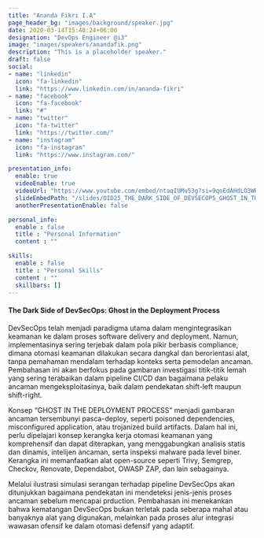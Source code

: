 ```yaml
---
title: "Ananda Fikri I.A"
page_header_bg: "images/background/speaker.jpg"
date: 2020-03-14T15:40:24+06:00
designation: "DevOps Engineer @i3"
image: "images/speakers/anandafik.png"
description: "This is a placeholder speaker."
draft: false
social:
- name: "linkedin"
  icon: "fa-linkedin"
  link: "https://www.linkedin.com/in/ananda-fikri"
- name: "facebook"
  icon: "fa-facebook"
  link: "#"
- name: "twitter"
  icon: "fa-twitter"
  link: "https://twitter.com/"
- name: "instagram"
  icon: "fa-instagram"
  link: "https://www.instagram.com/"

presentation_info:
  enable: true
  videoEnable: true
  videoUrl: "https://www.youtube.com/embed/ntaqIUMu53g?si=9qoEdAHdLO3WRb9N"
  slideEmbedPath: "/slides/OID25_THE_DARK_SIDE_OF_DEVSECOPS_GHOST_IN_THE_DEPLOYMENT_PROCESS.pdf" 
  anotherPresentationEnable: false

personal_info:
  enable : false
  title : "Personal Information"
  content : ""

skills:
  enable : false
  title : "Personal Skills"
  content : ""
  skillbars: []
---
```


#### The Dark Side of DevSecOps: Ghost in the Deployment Process

DevSecOps telah menjadi paradigma utama dalam mengintegrasikan keamanan ke dalam proses software delivery and deployment. Namun, implementasinya sering terjebak dalam pola pikir berbasis compliance, dimana otomasi keamanan dilakukan secara dangkal dan berorientasi alat, tanpa pemahaman mendalam terhadap konteks serta pemodelan ancaman. Pembahasan ini akan berfokus pada gambaran investigasi titik-titik lemah yang sering terabaikan dalam pipeline CI/CD dan bagaimana pelaku ancaman mengeksploitasinya, baik dalam pendekatan shift-left maupun shift-right.

Konsep “GHOST IN THE DEPLOYMENT PROCESS” menjadi gambaran ancaman tersembunyi pasca-deploy, seperti poisoned dependencies, misconfigured application, atau trojanized build artifacts. Dalam hal ini, perlu dipelajari konsep kerangka kerja otomasi keamanan yang komprehensif dan dapat diterapkan, yang menggabungkan analisis statis dan dinamis, intelijen ancaman, serta inspeksi malware pada level biner. Kerangka ini memanfaatkan alat open-source seperti Trivy, Semgrep, Checkov, Renovate, Dependabot, OWASP ZAP, dan lain sebagainya.

Melalui ilustrasi simulasi serangan terhadap pipeline DevSecOps akan ditunjukkan bagaimana pendekatan ini mendeteksi jenis-jenis proses ancaman sebelum mencapai prduction. Pembahasan ini menekankan bahwa kematangan DevSecOps bukan terletak pada seberapa mahal atau banyaknya alat yang digunakan, melainkan pada proses alur integrasi wawasan ofensif ke dalam otomasi defensif yang adaptif.

